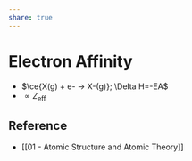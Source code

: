 ```yaml
---
share: true
---
```


# Electron Affinity

- $\ce{X(g) + e- -> X-(g)}; \Delta H=-EA$
- $\displaystyle\propto Z_\text{eff}$

## Reference

- [[01 - Atomic Structure and Atomic Theory]]
